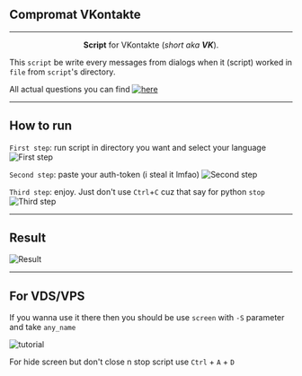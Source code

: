 ## Compromat VKontakte
____
<p align="center"><b>Script</b> for VKontakte (<i>short aka <b>VK</b></i>).</p>

This `script` be write every messages from dialogs when it (script) worked in `file` from `script`'s directory. 

All actual questions you can find [![here](https://img.shields.io/github/issues/Kelthic/Compromat-VKontakte-VK-?color=7777df&label=here&style=flat-square)](https://github.com/Kelthic/Compromat-VKontakte-VK-/issues)

____
## How to run

`First step`: run script in directory you want and select your language
![First step](https://user-images.githubusercontent.com/42814077/172493732-847ce31f-a88e-4706-ba9d-6d1229acf3d9.jpg)

`Second step`: paste your auth-token (i steal it lmfao)
![Second step](https://user-images.githubusercontent.com/42814077/172494226-9d93b4dd-4a88-42e8-a6b9-5fc37853eab0.jpg)

`Third step`: enjoy. Just don't use `Ctrl`+`C` cuz that say for python `stop`
![Third step](https://user-images.githubusercontent.com/42814077/172494231-2391a256-5e89-41e7-ac6b-ddf80e0eff29.png)

____
## Result

![Result](https://user-images.githubusercontent.com/42814077/172494234-b036fb9b-31be-4a48-9707-2c23adfb45a3.png)

____
## For VDS/VPS

If you wanna use it there then you should be use `screen` with `-S` parameter and take `any_name`

![tutorial](https://user-images.githubusercontent.com/42814077/172495509-0ab600e8-aa35-448b-8c8a-b75a2910a7ea.jpg)

For hide screen but don't close n stop script use `Ctrl` + `A` + `D`

